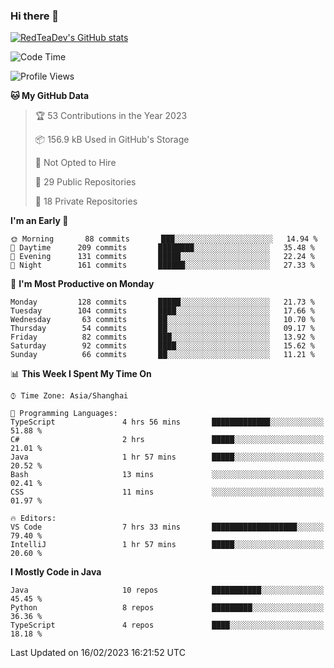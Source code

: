 ### Hi there 👋

<!--
**RedTeaDev/RedTeaDev** is a ✨ _special_ ✨ repository because its `README.md` (this file) appears on your GitHub profile.

Here are some ideas to get you started:

- 🔭 I’m currently working on ...
- 🌱 I’m currently learning ...
- 👯 I’m looking to collaborate on ...
- 🤔 I’m looking for help with ...
- 💬 Ask me about ...
- 📫 How to reach me: ...
- 😄 Pronouns: ...
- ⚡ Fun fact: ...
-->

<!--
[![wakatime](https://wakatime.com/badge/user/6b101ed0-04c0-4490-9283-eb61f2efff96.svg)](https://wakatime.com/@6b101ed0-04c0-4490-9283-eb61f2efff96)
!-->

[![RedTeaDev's GitHub stats](https://github-readme-stats.vercel.app/api?username=RedTeaDev)](https://github.com/anuraghazra/github-readme-stats)
<!--
[![willianrod's wakatime stats](https://github-readme-stats.vercel.app/api/wakatime?username=RedTeaDev)](https://github.com/anuraghazra/github-readme-stats)
!-->
<!--START_SECTION:waka-->
![Code Time](http://img.shields.io/badge/Code%20Time-1%2C192%20hrs%2059%20mins-blue)

![Profile Views](http://img.shields.io/badge/Profile%20Views-0-blue)

**🐱 My GitHub Data** 

> 🏆 53 Contributions in the Year 2023
 > 
> 📦 156.9 kB Used in GitHub's Storage 
 > 
> 🚫 Not Opted to Hire
 > 
> 📜 29 Public Repositories 
 > 
> 🔑 18 Private Repositories  
 > 
**I'm an Early 🐤** 

```text
🌞 Morning       88 commits       ███░░░░░░░░░░░░░░░░░░░░░░   14.94 % 
🌆 Daytime      209 commits       ████████░░░░░░░░░░░░░░░░░   35.48 % 
🌃 Evening      131 commits       █████░░░░░░░░░░░░░░░░░░░░   22.24 % 
🌙 Night        161 commits       ██████░░░░░░░░░░░░░░░░░░░   27.33 % 

```
📅 **I'm Most Productive on Monday** 

```text
Monday         128 commits       █████░░░░░░░░░░░░░░░░░░░░   21.73 % 
Tuesday        104 commits       ████░░░░░░░░░░░░░░░░░░░░░   17.66 % 
Wednesday       63 commits       ██░░░░░░░░░░░░░░░░░░░░░░░   10.70 % 
Thursday        54 commits       ██░░░░░░░░░░░░░░░░░░░░░░░   09.17 % 
Friday          82 commits       ███░░░░░░░░░░░░░░░░░░░░░░   13.92 % 
Saturday        92 commits       ████░░░░░░░░░░░░░░░░░░░░░   15.62 % 
Sunday          66 commits       ██░░░░░░░░░░░░░░░░░░░░░░░   11.21 % 

```


📊 **This Week I Spent My Time On** 

```text
⌚︎ Time Zone: Asia/Shanghai

💬 Programming Languages: 
TypeScript               4 hrs 56 mins       █████████████░░░░░░░░░░░░   51.88 % 
C#                       2 hrs               █████░░░░░░░░░░░░░░░░░░░░   21.01 % 
Java                     1 hr 57 mins        █████░░░░░░░░░░░░░░░░░░░░   20.52 % 
Bash                     13 mins             ░░░░░░░░░░░░░░░░░░░░░░░░░   02.41 % 
CSS                      11 mins             ░░░░░░░░░░░░░░░░░░░░░░░░░   01.97 % 

🔥 Editors: 
VS Code                  7 hrs 33 mins       ███████████████████░░░░░░   79.40 % 
IntelliJ                 1 hr 57 mins        █████░░░░░░░░░░░░░░░░░░░░   20.60 % 

```

**I Mostly Code in Java** 

```text
Java                     10 repos            ███████████░░░░░░░░░░░░░░   45.45 % 
Python                   8 repos             █████████░░░░░░░░░░░░░░░░   36.36 % 
TypeScript               4 repos             ████░░░░░░░░░░░░░░░░░░░░░   18.18 % 

```



 Last Updated on 16/02/2023 16:21:52 UTC
<!--END_SECTION:waka-->


